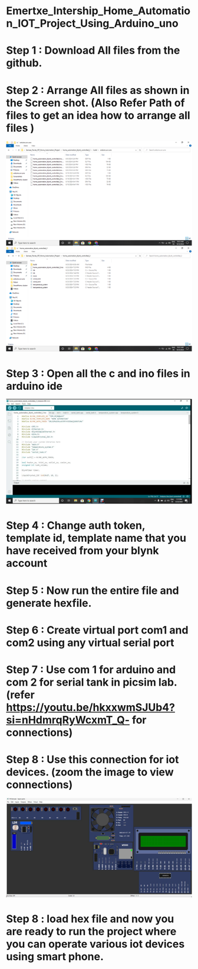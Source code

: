 # Emertxe_Intership_Home_Automation_IOT_Project_Using_Arduino_uno
# Step 1 : Download All files from the github.
# Step 2 : Arrange All files as shown in the Screen shot. (Also Refer Path of files to get an idea how to arrange all files )
 ![image alt](https://github.com/SameerPanda1/Emertxe_Intership_Home_Automation_IOT_Project_Using_Arduino_uno_Sameer_Panda/blob/a9ee26a30d50712d6291a5fc99a782a7359b0902/Screenshot%20(3).png) 
  ![image alt](https://github.com/SameerPanda1/Emertxe_Intership_Home_Automation_IOT_Project_Using_Arduino_uno_Sameer_Panda/blob/a9ee26a30d50712d6291a5fc99a782a7359b0902/Screenshot%20(2).png)   
# Step 3 : Open all the c and ino files in arduino ide 
 ![image alt](https://github.com/SameerPanda1/Emertxe_Intership_Home_Automation_IOT_Project_Using_Arduino_uno_Sameer_Panda/blob/81ebcc8b927d7a39accf47bca40638a4b9794e94/Screenshot%20(4).png) 
# Step 4 : Change auth token, template id, template name that you have received from your blynk account
# Step 5 : Now run the entire file and generate hexfile.
# Step 6 : Create virtual port com1 and com2 using any virtual serial port
# Step 7 : Use com 1 for arduino and com 2 for  serial tank in picsim lab.(refer https://youtu.be/hkxxwmSJUb4?si=nHdmrqRyWcxmT_Q- for connections)
# Step 8 : Use this connection for iot devices. (zoom the image to view connections)
![image alt](https://github.com/SameerPanda1/Emertxe_Intership_Home_Automation_IOT_Project_Using_Arduino_uno_Sameer_Panda/blob/802f6db6e471da4b657a2ddfb05f3d64c9d27a96/IMG-20240820-WA0007.jpg) 
# Step 8 : load hex file and now you are ready to run the project where you can operate various iot devices using smart phone.
